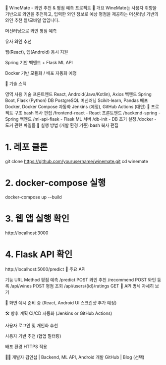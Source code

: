 🍷 WineMate - 와인 추천 & 평점 예측 프로젝트
📌 개요
WineMate는 사용자 취향을 기반으로 와인을 추천하고, 입력한 와인 정보로 예상 평점을 제공하는 머신러닝 기반의 와인 추천 웹/모바일 앱입니다.

머신러닝으로 와인 평점 예측

유사 와인 추천

웹(React), 앱(Android) 동시 지원

Spring 기반 백엔드 + Flask ML API

Docker 기반 모듈화 / 배포 자동화 예정

🧱 기술 스택

영역	사용 기술
프론트엔드	React, Android(Java/Kotlin), Axios
백엔드	Spring Boot, Flask (Python)
DB	PostgreSQL
머신러닝	Scikit-learn, Pandas
배포	Docker, Docker Compose
자동화	Jenkins (예정), GitHub Actions (대안)
🔧 프로젝트 구조
bash
복사
편집
/frontend-react      - React 프론트엔드
/backend-spring      - Spring 백엔드
/ml-api-flask        - Flask ML 서버
/db-init             - DB 초기 설정
/docker              - 도커 관련 파일들
🚀 실행 방법 (개발 환경 기준)
bash
복사
편집
# 1. 레포 클론
git clone https://github.com/yourusername/winemate.git
cd winemate

# 2. docker-compose 실행
docker-compose up --build

# 3. 웹 앱 실행 확인
http://localhost:3000

# 4. Flask API 확인
http://localhost:5000/predict
📡 주요 API

기능	URL	Method
평점 예측	/predict	POST
와인 추천	/recommend	POST
와인 등록	/api/wines	POST
평점 조회	/api/users/{id}/ratings	GET
📄 API 명세 자세히 보기

📸 화면 예시
준비 중 (React, Android UI 스크린샷 추가 예정)

🛠 향후 계획
 CI/CD 자동화 (Jenkins or GitHub Actions)

 사용자 로그인 및 개인화 추천

 사용자 기반 추천 (협업 필터링)

 배포 환경 HTTPS 적용

👨‍💻 개발자
김인섭 | Backend, ML API, Android 개발
GitHub | Blog (선택)

